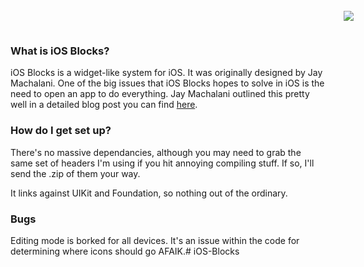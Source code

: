 <a name="top" href="http://b4b4r07.com/dotfiles"><img align="right" style="margin: -45px;" src="https://github.com/andrewwiik/iOS-Blocks/blob/master/iOS-Blocks.png?raw=true"></a>

### What is iOS Blocks? ###

iOS Blocks is a widget-like system for iOS. It was originally designed by Jay Machalani. One of the big issues that iOS Blocks hopes to solve in iOS is the need to open an app to do everything. Jay Machalani outlined this pretty well in a detailed blog post you can find <a href="http://jaymachalani.com/blog/2014/5/29/pushing-ios">here</a>.

### How do I get set up? ###

There's no massive dependancies, although you may need to grab the same set of headers I'm using if you hit annoying compiling stuff. If so, I'll send the .zip of them your way.

It links against UIKit and Foundation, so nothing out of the ordinary.

### Bugs ###

Editing mode is borked for all devices. It's an issue within the code for determining where icons should go AFAIK.# iOS-Blocks
